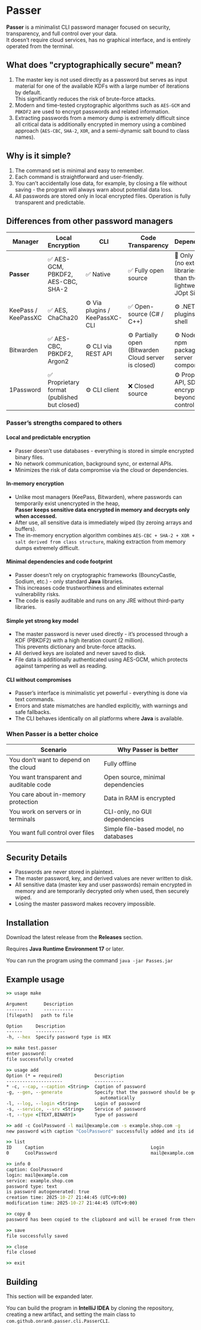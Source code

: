 # Passer

**Passer** is a minimalist CLI password manager focused on security, transparency, and full control over your data.  
It doesn’t require cloud services, has no graphical interface, and is entirely operated from the terminal.

## What does "cryptographically secure" mean?

1. The master key is not used directly as a password but serves as input material for one of the available KDFs with a large number of iterations by default.  
   This significantly reduces the risk of brute-force attacks.
2. Modern and time-tested cryptographic algorithms such as `AES-GCM` and `PBKDF2` are used to encrypt passwords and related information.
3. Extracting passwords from a memory dump is extremely difficult since all critical data is additionally encrypted in memory using a combined approach (`AES-CBC`, `SHA-2`, `XOR`, and a semi-dynamic salt bound to class names).

## Why is it simple?

1. The command set is minimal and easy to remember.  
2. Each command is straightforward and user-friendly.  
3. You can’t accidentally lose data, for example, by closing a file without saving - the program will always warn about potential data loss.  
4. All passwords are stored only in local encrypted files. Operation is fully transparent and predictable.

## Differences from other password managers

| Manager | Local Encryption | CLI | Code Transparency | Dependencies |
|----------|------------------|-----|------------------|--------------|
| **Passer** | ✅ AES-GCM, PBKDF2, AES-CBC, SHA-2 | ✅ Native | ✅ Fully open source | 🔹 Only **JRE** (no external libraries other than the lightweight JOpt Simple) |
| KeePass / KeePassXC | ✅ AES, ChaCha20 | ⚙️ Via plugins / KeePassXC-CLI | ✅ Open-source (C# / C++) | ⚙️ .NET / Qt, plugins, GUI shell |
| Bitwarden | ✅ AES-CBC, PBKDF2, Argon2 | ⚙️ CLI via REST API | ⚙️ Partially open (Bitwarden Cloud server is closed) | ⚙️ Node.js, npm packages, API, server component |
| 1Password | ✅ Proprietary format (published but closed) | ⚙️ CLI client | ❌ Closed source | ⚙️ Proprietary API, SDK, encryption beyond user control |

### Passer’s strengths compared to others

#### Local and predictable encryption
- Passer doesn’t use databases - everything is stored in simple encrypted binary files.  
- No network communication, background sync, or external APIs.  
- Minimizes the risk of data compromise via the cloud or dependencies.

#### In-memory encryption
- Unlike most managers (KeePass, Bitwarden), where passwords can temporarily exist unencrypted in the heap,  
  **Passer keeps sensitive data encrypted in memory and decrypts only when accessed.**
- After use, all sensitive data is immediately wiped (by zeroing arrays and buffers).  
- The in-memory encryption algorithm combines `AES-CBC + SHA-2 + XOR + salt derived from class structure`, making extraction from memory dumps extremely difficult.

#### Minimal dependencies and code footprint
- Passer doesn’t rely on cryptographic frameworks (BouncyCastle, Sodium, etc.) - only standard **Java** libraries.  
- This increases code trustworthiness and eliminates external vulnerability risks.  
- The code is easily auditable and runs on any JRE without third-party libraries.

#### Simple yet strong key model
- The master password is never used directly - it’s processed through a KDF (PBKDF2) with a high iteration count (2 million).  
  This prevents dictionary and brute-force attacks.  
- All derived keys are isolated and never saved to disk.  
- File data is additionally authenticated using AES-GCM, which protects against tampering as well as reading.

#### CLI without compromises
- Passer’s interface is minimalistic yet powerful - everything is done via text commands.  
- Errors and state mismatches are handled explicitly, with warnings and safe fallbacks.  
- The CLI behaves identically on all platforms where **Java** is available.

### When Passer is a better choice

| Scenario | Why Passer is better |
|-----------|----------------------|
| You don’t want to depend on the cloud | Fully offline |
| You want transparent and auditable code | Open source, minimal dependencies |
| You care about in-memory protection | Data in RAM is encrypted |
| You work on servers or in terminals | CLI-only, no GUI dependencies |
| You want full control over files | Simple file-based model, no databases |

## Security Details

- Passwords are never stored in plaintext.  
- The master password, key, and derived values are never written to disk.  
- All sensitive data (master key and user passwords) remain encrypted in memory and are temporarily decrypted only when used, then securely wiped.  
- Losing the master password makes recovery impossible.

## Installation

Download the latest release from the **Releases** section.

Requires **Java Runtime Environment 17** or later.

You can run the program using the command `java -jar Passes.jar`

## Example usage

```cmd
>> usage make

Argument      Description
--------      -----------
[filepath]   path to file

Option     Description
------     -----------
-h, --hex  Specify password type is HEX

>> make test.passer
enter password:
file successfully created

>> usage add
Option (* = required)            Description
---------------------            -----------
* -c, --cap, --caption <String>  Caption of password
-g, --gen, --generate            Specify that the password should be generated
                                   automatically
-l, --log, --login <String>      Login of password
-s, --service, --srv <String>    Service of password
-t, --type <[TEXT,BINARY]>       Type of password

>> add -c CoolPassword -l mail@example.com -s example.shop.com -g
new password with caption "CoolPassword" successfully added and its id is "0"

>> list
ID     Caption                                        Login                         Service
0      CoolPassword                                   mail@example.com              example.shop.com

>> info 0
caption: CoolPassword
login: mail@example.com
service: example.shop.com
password type: text
is password autogenerated: true
creation time: 2025-10-27 21:44:45 (UTC+9:00)
modification time: 2025-10-27 21:44:45 (UTC+9:00)

>> copy 0
password has been copied to the clipboard and will be erased from there in 1 minute

>> save
file successfully saved

>> close
file closed

>> exit
```

## Building

This section will be expanded later.

You can build the program in **IntelliJ IDEA** by cloning the repository, creating a new artifact, and setting the main class to `com.github.onran0.passer.cli.PasserCLI`.
